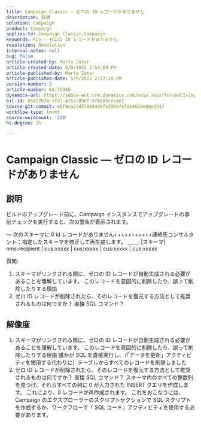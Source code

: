 ```yaml
---
title: Campaign Classic — ゼロの ID レコードがありません
description: 説明
solution: Campaign
product: Campaign
applies-to: Campaign Classic,Campaign
keywords: KCS — ゼロの ID レコードがありません
resolution: Resolution
internal-notes: null
bug: false
article-created-by: Marta Zator
article-created-date: 5/9/2022 2:54:09 PM
article-published-by: Marta Zator
article-published-date: 5/9/2022 2:57:28 PM
version-number: 2
article-number: KA-16945
dynamics-url: https://adobe-ent.crm.dynamics.com/main.aspx?forceUCI=1&pagetype=entityrecord&etn=knowledgearticle&id=7692b4e0-a7cf-ec11-a7b5-0022480a8e40
exl-id: b5077b7a-cfd3-4753-890f-5f660bcebae2
source-git-commit: e8f4ca2dd578944d4fe399074fab461de88ad247
workflow-type: tm+mt
source-wordcount: '228'
ht-degree: 1%

---
```


# Campaign Classic — ゼロの ID レコードがありません

## 説明


ビルドのアップグレード前に、Campaign インスタンスでアップグレードの事前チェックを実行すると、次の警告が表示されます。

 — 次のスキーマに 0 id レコードがありません+++++++++++連絡先コンサルタント：指定したスキーマを修正して再生成します。
_____ |スキーマ| nms:recipient | cus:xxxxx | cus:xxxxx | cus:xxxxx | cus:xxxxx            
            

質問:

1. スキーマがリンクされる際に、ゼロの ID レコードが自動生成される必要があることを理解しています。 このレコードを意図的に削除したり、誤って削除したりする理由
2. ゼロ ID レコードが削除されたら、そのレコードを復元する方法として推奨されるものは何ですか？ 直接 SQL コマンド？



## 解像度


1. スキーマがリンクされる際に、ゼロの ID レコードが自動生成される必要があることを理解しています。 このレコードを意図的に削除したり、誤って削除したりする理由 誰かが SQL を直接実行し、（「データを更新」アクティビティを使用する代わりに）テーブルからすべてのレコードを削除しました
2. ゼロ ID レコードが削除されたら、そのレコードを復元する方法として推奨されるものは何ですか？ 直接 SQL コマンド？ スキーマ内のすべての整数列を見つけ、それらすべての列に 0 が入力された INSERT クエリを作成します。 これにより、0 レコードが再作成されます。 これをおこなうには、Campaign のエクスプローラーのスクリプトセクションで SQL スクリプトを作成するか、ワークフローで「 SQL コード」アクティビティを使用する必要があります。
